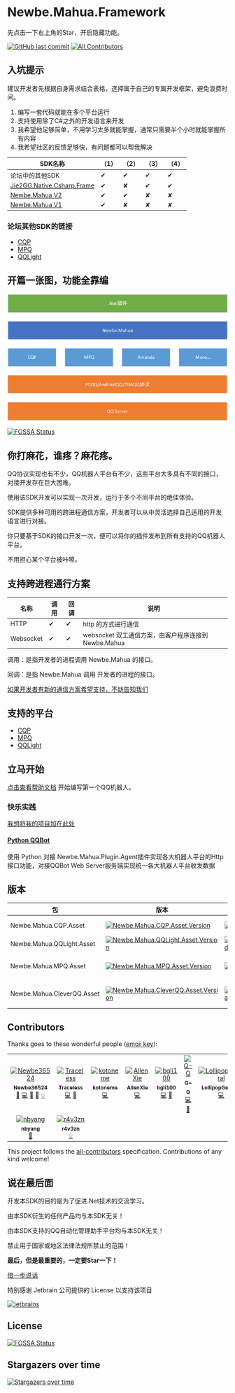 # Newbe.Mahua.Framework

先点击一下右上角的Star，开启隐藏功能。

[![GitHub last commit](https://img.shields.io/github/last-commit/Newbe36524/Newbe.Mahua.Framework.svg?style=flat-square)]()
[![All Contributors](https://img.shields.io/badge/all_contributors-9-orange.svg?style=flat-square)](#contributors)

## 入坑提示

建议开发者先根据自身需求结合表格，选择属于自己的专属开发框架，避免浪费时间。

1. 编写一套代码就能在多个平台运行
2. 支持使用除了C#之外的开发语言来开发
3. 我希望他足够简单，不用学习太多就能掌握，通常只需要半个小时就能掌握所有内容
4. 我希望社区的反馈足够快，有问题都可以帮我解决

| SDK名称                                                                     | （1） | （2） | （3） | （4） |
| --------------------------------------------------------------------------- | ----- | ----- | ----- | ----- |
| 论坛中的其他SDK                                                             | ✔     | ✔     | ✔     | ✔     |
| [Jie2GG.Native.Csharp.Frame](https://github.com/Jie2GG/Native.Csharp.Frame) | ✔     | ✘     | ✔     | ✔     |
| [Newbe.Mahua V2](https://github.com/newbe36524/Newbe.Mahua.Framework/)      | ✔     | ✔     | ✘     | ✘     |
| [Newbe.Mahua V1](https://github.com/newbe36524/Newbe.Mahua.Framework.V1)    | ✔     | ✘     | ✘     | ✘     |

### 论坛其他SDK的链接

- [CQP](https://d.oo14.com/b7oy?target=cqp)         
- [MPQ](https://d.oo14.com/b7oy?target=mpq)         
- [QQLight](https://d.oo14.com/b7oy?target=qqlight) 

## 开篇一张图，功能全靠编

![Newbe.Mahua.Version](i/体系结构.png)

[![FOSSA Status](https://app.fossa.io/api/projects/git%2Bgithub.com%2Fnewbe36524%2FNewbe.Mahua.Framework.svg?type=shield)](https://app.fossa.io/projects/git%2Bgithub.com%2Fnewbe36524%2FNewbe.Mahua.Framework?ref=badge_shield)

## 你打麻花，谁疼？麻花疼。

QQ协议实现也有不少，QQ机器人平台有不少，这些平台大多具有不同的接口，对接开发存在巨大困难。

使用该SDK开发可以实现一次开发，运行于多个不同平台的绝佳体验。

SDK提供多种可用的跨进程通信方案，开发者可以从中灵活选择自己适用的开发语言进行对接。

你只要基于SDK的接口开发一次，便可以将你的插件发布到所有支持的QQ机器人平台。

不用担心某个平台被咔嚓。

## 支持跨进程通行方案

| 名称      | 调用 | 回调 | 说明                                                |
| --------- | ---- | ---- | --------------------------------------------------- |
| HTTP      | ✔    | ✔    | http 的方式进行通信                                 |
| Websocket | ✔    | ✔    | websocket 双工通信方案，由客户程序连接到Newbe.Mahua |

调用：是指开发者的进程调用 Newbe.Mahua 的接口。

回调：是指 Newbe.Mahua 调用 开发者的进程的接口。

[如果开发者有新的通信方案希望支持，不妨告知我们](https://github.com/newbe36524/Newbe.Mahua.Framework/issues/new/choose)

## 支持的平台

- [CQP](https://d.oo14.com/b7oy?target=cqp)         
- [MPQ](https://d.oo14.com/b7oy?target=mpq)         
- [QQLight](https://d.oo14.com/b7oy?target=qqlight) 

## 立马开始

[点击查看帮助文档](https://d.oo14.com/08ZI?v=v2) 开始编写第一个QQ机器人。

### 快乐实践

[我想将我的项目加在此处](https://github.com/newbe36524/Newbe.Mahua.Framework/issues/new/choose)

#### [Python QQBot](https://github.com/892768447/QQBot)

使用 Python 对接 Newbe.Mahua.Plugin.Agent插件实现各大机器人平台的Http接口功能，对接QQBot Web Server服务端实现统一各大机器人平台收发数据

## 版本

| 包                         | 版本                                                                                                                                                                                 | 下载量                                                                                                                                                                                 | 开发版                                                                                                                                                                                      | 说明                         |
| -------------------------- | ------------------------------------------------------------------------------------------------------------------------------------------------------------------------------------ | -------------------------------------------------------------------------------------------------------------------------------------------------------------------------------------- | ------------------------------------------------------------------------------------------------------------------------------------------------------------------------------------------- | ---------------------------- |
| Newbe.Mahua.CQP.Asset      | [![Newbe.Mahua.CQP.Asset.Version](https://img.shields.io/nuget/v/Newbe.Mahua.CQP.Asset.svg?style=flat-square)](https://www.nuget.org/packages/Newbe.Mahua.CQP.Asset/)                | [![Newbe.Mahua.CQP.Asset.Download](https://img.shields.io/nuget/dt/Newbe.Mahua.CQP.Asset.svg?style=flat-square)](https://www.nuget.org/packages/Newbe.Mahua.CQP.Asset/)                | [![Newbe.Mahua.CQP.Asset.Version.Pre](https://img.shields.io/nuget/vpre/Newbe.Mahua.CQP.Asset.svg?style=flat-square)](https://www.nuget.org/packages/Newbe.Mahua.CQP.Asset/)                | CQP（酷Q）实现               |
| Newbe.Mahua.QQLight.Asset  | [![Newbe.Mahua.QQLight.Asset.Version](https://img.shields.io/nuget/v/Newbe.Mahua.QQLight.Asset.svg?style=flat-square)](https://www.nuget.org/packages/Newbe.Mahua.QQLight.Asset/)    | [![Newbe.Mahua.QQLight.Asset.Download](https://img.shields.io/nuget/dt/Newbe.Mahua.QQLight.Asset.svg?style=flat-square)](https://www.nuget.org/packages/Newbe.Mahua.QQLight.Asset/)    | [![Newbe.Mahua.QQLight.Asset.Version.Pre](https://img.shields.io/nuget/vpre/Newbe.Mahua.QQLight.Asset.svg?style=flat-square)](https://www.nuget.org/packages/Newbe.Mahua.QQLight.Asset/)    | QQLight实现                  |
| Newbe.Mahua.MPQ.Asset      | [![Newbe.Mahua.MPQ.Asset.Version](https://img.shields.io/nuget/v/Newbe.Mahua.MPQ.Asset.svg?style=flat-square)](https://www.nuget.org/packages/Newbe.Mahua.MPQ.Asset/)                | [![Newbe.Mahua.MPQ.Asset.Download](https://img.shields.io/nuget/dt/Newbe.Mahua.MPQ.Asset.svg?style=flat-square)](https://www.nuget.org/packages/Newbe.Mahua.MPQ.Asset/)                | [![Newbe.Mahua.MPQ.Asset.Version.Pre](https://img.shields.io/nuget/vpre/Newbe.Mahua.MPQ.Asset.svg?style=flat-square)](https://www.nuget.org/packages/Newbe.Mahua.MPQ.Asset/)                | MPQ（MyPcQQ）实现            |
| Newbe.Mahua.CleverQQ.Asset | [![Newbe.Mahua.CleverQQ.Asset.Version](https://img.shields.io/nuget/v/Newbe.Mahua.CleverQQ.Asset.svg?style=flat-square)](https://www.nuget.org/packages/Newbe.Mahua.CleverQQ.Asset/) | [![Newbe.Mahua.CleverQQ.Asset.Download](https://img.shields.io/nuget/dt/Newbe.Mahua.CleverQQ.Asset.svg?style=flat-square)](https://www.nuget.org/packages/Newbe.Mahua.CleverQQ.Asset/) | [![Newbe.Mahua.CleverQQ.Asset.Version.Pre](https://img.shields.io/nuget/vpre/Newbe.Mahua.CleverQQ.Asset.svg?style=flat-square)](https://www.nuget.org/packages/Newbe.Mahua.CleverQQ.Asset/) | CleverQQ实现（已经停止维护） |

## Contributors

Thanks goes to these wonderful people ([emoji key](https://github.com/kentcdodds/all-contributors#emoji-key)):

<!-- ALL-CONTRIBUTORS-LIST:START - Do not remove or modify this section -->
<!-- prettier-ignore -->
<table>
  <tr>
    <td align="center"><a href="http://www.newbe.pro"><img src="https://avatars1.githubusercontent.com/u/7685462?v=4" width="100px;" alt="Newbe36524"/><br /><sub><b>Newbe36524</b></sub></a><br /><a href="https://github.com/newbe36524/Newbe.Mahua.Framework/commits?author=newbe36524" title="Documentation">📖</a> <a href="https://github.com/newbe36524/Newbe.Mahua.Framework/commits?author=newbe36524" title="Code">💻</a> <a href="#tool-newbe36524" title="Tools">🔧</a> <a href="#blog-newbe36524" title="Blogposts">📝</a> <a href="#example-newbe36524" title="Examples">💡</a></td>
    <td align="center"><a href="https://traceless.site/"><img src="https://avatars1.githubusercontent.com/u/12078678?v=4" width="100px;" alt="Traceless"/><br /><sub><b>Traceless</b></sub></a><br /><a href="https://github.com/newbe36524/Newbe.Mahua.Framework/commits?author=traceless0929" title="Code">💻</a> <a href="https://github.com/newbe36524/Newbe.Mahua.Framework/issues?q=author%3Atraceless0929" title="Bug reports">🐛</a></td>
    <td align="center"><a href="https://github.com/kotoneme"><img src="https://avatars1.githubusercontent.com/u/43395785?v=4" width="100px;" alt="kotoneme"/><br /><sub><b>kotoneme</b></sub></a><br /><a href="https://github.com/newbe36524/Newbe.Mahua.Framework/commits?author=kotoneme" title="Code">💻</a></td>
    <td align="center"><a href="https://github.com/allenxie888"><img src="https://avatars1.githubusercontent.com/u/7455309?v=4" width="100px;" alt="AllenXie"/><br /><sub><b>AllenXie</b></sub></a><br /><a href="https://github.com/newbe36524/Newbe.Mahua.Framework/commits?author=allenxie888" title="Code">💻</a></td>
    <td align="center"><a href="https://github.com/bgli100"><img src="https://avatars1.githubusercontent.com/u/7760499?v=4" width="100px;" alt="bgli100"/><br /><sub><b>bgli100</b></sub></a><br /><a href="https://github.com/newbe36524/Newbe.Mahua.Framework/commits?author=bgli100" title="Code">💻</a> <a href="https://github.com/newbe36524/Newbe.Mahua.Framework/issues?q=author%3Abgli100" title="Bug reports">🐛</a></td>
    <td align="center"><a href="https://github.com/newce36524"><img src="https://avatars1.githubusercontent.com/u/20368567?v=4" width="100px;" alt="Q-Q"/><br /><sub><b>Q-Q</b></sub></a><br /><a href="https://github.com/newbe36524/Newbe.Mahua.Framework/commits?author=newce36524" title="Code">💻</a> <a href="https://github.com/newbe36524/Newbe.Mahua.Framework/issues?q=author%3Anewce36524" title="Bug reports">🐛</a></td>
    <td align="center"><a href="https://github.com/LollipopGeneral"><img src="https://avatars1.githubusercontent.com/u/45588935?v=4" width="100px;" alt="LollipopGeneral"/><br /><sub><b>LollipopGeneral</b></sub></a><br /><a href="https://github.com/newbe36524/Newbe.Mahua.Framework/commits?author=LollipopGeneral" title="Code">💻</a></td>
  </tr>
  <tr>
    <td align="center"><a href="http://www.nbyang.com"><img src="https://avatars1.githubusercontent.com/u/1086084?v=4" width="100px;" alt="nbyang"/><br /><sub><b>nbyang</b></sub></a><br /><a href="https://github.com/newbe36524/Newbe.Mahua.Framework/issues?q=author%3Aiomect" title="Bug reports">🐛</a></td>
    <td align="center"><a href="http://www.r4v3zn.com"><img src="https://avatars2.githubusercontent.com/u/18393907?v=4" width="100px;" alt="r4v3zn"/><br /><sub><b>r4v3zn</b></sub></a><br /><a href="#example-0nise" title="Examples">💡</a></td>
  </tr>
</table>

<!-- ALL-CONTRIBUTORS-LIST:END -->

This project follows the [all-contributors](https://github.com/kentcdodds/all-contributors) specification. Contributions of any kind welcome!

## 说在最后面

开发本SDK的目的是为了促进.Net技术的交流学习。

由本SDK衍生的任何产品均与本SDK无关！

由本SDK支持的QQ自动化管理助手平台均与本SDK无关！

禁止用于国家或地区法律法规所禁止的范围！

**最后，但是最重要的，一定要Star一下！**

[借一步说话](http://www.newbe.pro/donate/)

特别感谢 Jetbrain 公司提供的 License 以支持该项目

[![jetbrains](i/jetbrains-variant-3.png)](https://www.jetbrains.com/?from=Newbe.Mahua.Framework)

## License
[![FOSSA Status](https://app.fossa.io/api/projects/git%2Bgithub.com%2Fnewbe36524%2FNewbe.Mahua.Framework.svg?type=large)](https://app.fossa.io/projects/git%2Bgithub.com%2Fnewbe36524%2FNewbe.Mahua.Framework?ref=badge_large)

## Stargazers over time

[![Stargazers over time](https://starchart.cc/newbe36524/Newbe.Mahua.Framework.svg)](https://starchart.cc/newbe36524/Newbe.Mahua.Framework)

